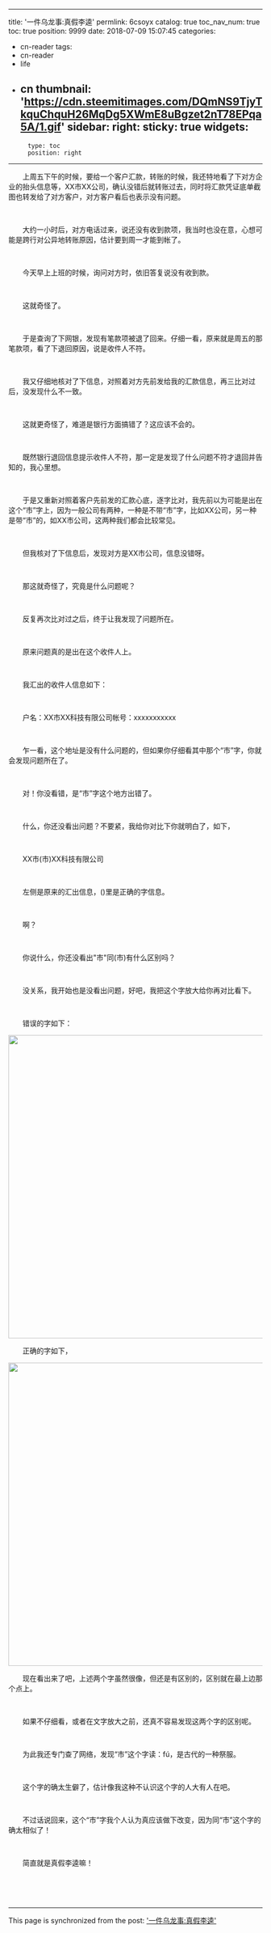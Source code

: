 
---
title: '一件乌龙事:真假李逵'
permlink: 6csoyx
catalog: true
toc_nav_num: true
toc: true
position: 9999
date: 2018-07-09 15:07:45
categories:
- cn-reader
tags:
- cn-reader
- life
- cn
thumbnail: 'https://cdn.steemitimages.com/DQmNS9TjyTkquChquH26MqDg5XWmE8uBgzet2nT78EPqa5A/1.gif'
sidebar:
    right:
        sticky: true
widgets:
    -
        type: toc
        position: right
---


<html>
<p>　　上周五下午的时候，要给一个客户汇款，转账的时候，我还特地看了下对方企业的抬头信息等，XX市XX公司，确认没错后就转账过去，同时将汇款凭证底单截图也转发给了对方客户，对方客户看后也表示没有问题。</p>
<p><br></p>
<p>　　大约一小时后，对方电话过来，说还没有收到款项，我当时也没在意，心想可能是跨行对公异地转账原因，估计要到周一才能到帐了。</p>
<p><br></p>
<p>　　今天早上上班的时候，询问对方时，依旧答复说没有收到款。</p>
<p><br></p>
<p>　　这就奇怪了。</p>
<p><br></p>
<p>　　于是查询了下网银，发现有笔款项被退了回来。仔细一看，原来就是周五的那笔款项，看了下退回原因，说是收件人不符。</p>
<p><br></p>
<p>　　我又仔细地核对了下信息，对照着对方先前发给我的汇款信息，再三比对过后，没发现什么不一致。</p>
<p><br></p>
<p>　　这就更奇怪了，难道是银行方面搞错了？这应该不会的。</p>
<p><br></p>
<p>　　既然银行退回信息提示收件人不符，那一定是发现了什么问题不符才退回并告知的，我心里想。</p>
<p><br></p>
<p>　　于是又重新对照着客户先前发的汇款心底，逐字比对，我先前以为可能是出在这个“市”字上，因为一般公司有两种，一种是不带“市”字，比如XX公司，另一种是带“市”的，如XX市公司，这两种我们都会比较常见。</p>
<p><br></p>
<p>　　但我核对了下信息后，发现对方是XX市公司，信息没错呀。</p>
<p><br></p>
<p>　　那这就奇怪了，究竟是什么问题呢？</p>
<p><br></p>
<p>　　反复再次比对过之后，终于让我发现了问题所在。</p>
<p><br></p>
<p>　　原来问题真的是出在这个收件人上。</p>
<p><br></p>
<p>　　我汇出的收件人信息如下：</p>
<p><br></p>
<p>　　户名：XX巿XX科技有限公司帐号：xxxxxxxxxxx</p>
<p><br></p>
<p>　　乍一看，这个地址是没有什么问题的，但如果你仔细看其中那个“巿”字，你就会发现问题所在了。</p>
<p><br></p>
<p>　　对！你没看错，是“巿”字这个地方出错了。</p>
<p><br></p>
<p>　　什么，你还没看出问题？不要紧，我给你对比下你就明白了，如下，</p>
<p><br></p>
<p>　　XX巿(市)XX科技有限公司</p>
<p><br></p>
<p>　　左侧是原来的汇出信息，()里是正确的字信息。</p>
<p><br></p>
<p>　　啊？</p>
<p><br></p>
<p>　　你说什么，你还没看出"巿"同(市)有什么区别吗？</p>
<p><br></p>
<p>　　没关系，我开始也是没看出问题，好吧，我把这个字放大给你再对比看下。</p>
<p><br></p>
<p>　　错误的字如下：</p>
<p><img src="https://cdn.steemitimages.com/DQmNS9TjyTkquChquH26MqDg5XWmE8uBgzet2nT78EPqa5A/1.gif" width="600" height="600"/></p>
<p>　　正确的字如下，</p>
<p><img src="https://cdn.steemitimages.com/DQmbVKQXYk47B2Miw9r9BBt8KnYcgG7pJTkzLmeKpVvqbM5/2.gif" width="600" height="600"/></p>
<p>　　现在看出来了吧，上述两个字虽然很像，但还是有区别的，区别就在最上边那个点上。</p>
<p><br></p>
<p>　　如果不仔细看，或者在文字放大之前，还真不容易发现这两个字的区别呢。</p>
<p><br></p>
<p>　　为此我还专门查了网络，发现“巿”这个字读：fú，是古代的一种祭服。</p>
<p><br></p>
<p>　　这个字的确太生僻了，估计像我这种不认识这个字的人大有人在吧。</p>
<p><br></p>
<p>　　不过话说回来，这个“巿”字我个人认为真应该做下改变，因为同“市”这个字的确太相似了！</p>
<p><br></p>
<p>　　简直就是真假李逵嘛！</p>
<p><br></p>
<p>　　</p>
</html>

- - -

This page is synchronized from the post: ['一件乌龙事:真假李逵'](https://steemit.com/@rivalhw/6csoyx)
